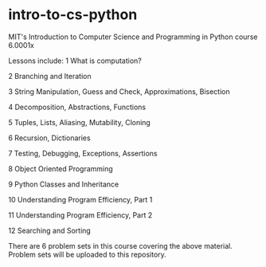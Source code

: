 # intro-to-cs-python
MIT's Introduction to Computer Science and Programming in Python course 6.0001x

Lessons include:
1	What is computation?

2	Branching and Iteration

3	String Manipulation, Guess and Check, Approximations, Bisection

4	Decomposition, Abstractions, Functions

5	Tuples, Lists, Aliasing, Mutability, Cloning

6	Recursion, Dictionaries

7	Testing, Debugging, Exceptions, Assertions

8	Object Oriented Programming	

9	Python Classes and Inheritance

10	Understanding Program Efficiency, Part 1

11	Understanding Program Efficiency, Part 2

12	Searching and Sorting

There are 6 problem sets in this course covering the above material. Problem sets will be uploaded to this repository.
